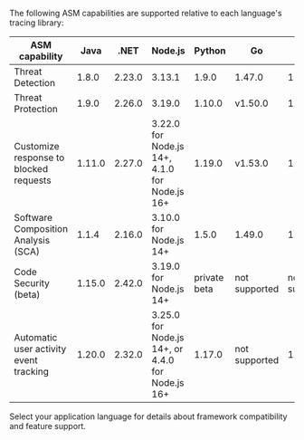 
The following ASM capabilities are supported relative to each language's tracing library:

| ASM capability                   | Java | .NET | Node.js | Python | Go | Ruby | PHP |
| -------------------------------- | ----------------------------------|----------------------------|----------------------------|----------------------------|----------------------------|----------------------------|----------------------------|
| Threat Detection| 1.8.0 | 2.23.0 | 3.13.1 | 1.9.0   | 1.47.0  | 1.9.0| 0.84.0 |
| Threat Protection | 1.9.0 | 2.26.0 | 3.19.0| 1.10.0  |  v1.50.0|  1.11.0    | 0.86.0   |
| Customize response to blocked requests | 1.11.0 | 2.27.0 | 3.22.0 for Node.js 14+, 4.1.0 for Node.js 16+ | 1.19.0  |  v1.53.0|  1.15.0    | 0.86.0   |
| Software Composition Analysis (SCA)  | 1.1.4 | 2.16.0 |3.10.0 for Node.js 14+ | 1.5.0 | 1.49.0 | 1.11.0 | 0.90.0 |
| Code Security (beta)   |1.15.0| 2.42.0 | 3.19.0 for Node.js 14+ | private beta | not supported<br/>| not supported| not supported|
| Automatic user activity event tracking | 1.20.0 | 2.32.0 | 3.25.0 for Node.js 14+, or 4.4.0 for Node.js 16+ | 1.17.0 | not supported | 1.14.0 | 0.89.0 |

Select your application language for details about framework compatibility and feature support.